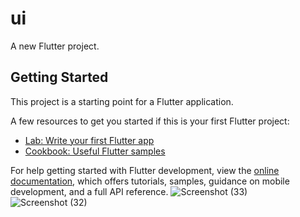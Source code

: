 # ui

A new Flutter project.

## Getting Started

This project is a starting point for a Flutter application.

A few resources to get you started if this is your first Flutter project:

- [Lab: Write your first Flutter app](https://docs.flutter.dev/get-started/codelab)
- [Cookbook: Useful Flutter samples](https://docs.flutter.dev/cookbook)

For help getting started with Flutter development, view the
[online documentation](https://docs.flutter.dev/), which offers tutorials,
samples, guidance on mobile development, and a full API reference.
![Screenshot (33)](https://user-images.githubusercontent.com/116382647/201673849-a85dc540-0160-4754-abda-8d7a21818041.png)
![Screenshot (32)](https://user-images.githubusercontent.com/116382647/201673888-ebc76c0e-050c-4f66-bf95-bc5100c2126a.png)
